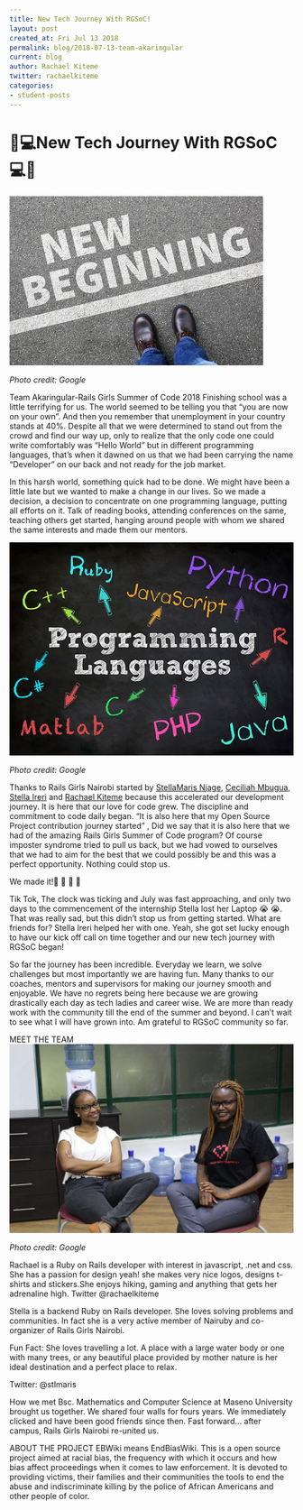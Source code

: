```yaml
---
title: New Tech Journey With RGSoC!
layout: post
created_at: Fri Jul 13 2018
permalink: blog/2018-07-13-team-akaringular
current: blog
author: Rachael Kiteme
twitter: rachaelkiteme
categories:
- student-posts
---
```



# :confetti_ball::computer:New Tech Journey With RGSoC :computer::confetti_ball:
![New Dawn!](/img/blog/2018/akaringular_begin.jpeg)
<div class="image-credits"><em>Photo credit: Google</em></div>

Team Akaringular-Rails Girls Summer of Code 2018
Finishing school was a little terrifying for us. The world seemed to be  telling you that “you are now on your own”. And then you remember that unemployment in your country stands at 40%. Despite all that we were determined to stand out from the crowd and find our way up, only to realize that the only code one could write comfortably was “Hello World” but in different programming languages, that’s when it dawned on us that we  had been carrying the name “Developer” on our back and not ready for the job market.

In this harsh world,  something quick had to be done. We might have been a little late but we wanted to make a change in our lives. So we made a decision, a decision to concentrate on one programming language, putting all efforts on it. Talk of reading books, attending conferences on the same, teaching others get started, hanging around people with whom we shared the same interests and made them our mentors.


![Sad Truth!](/img/blog/2018/akaringular_languages.jpeg)
<div class="image-credits"><em>Photo credit: Google</em></div>



Thanks to Rails Girls Nairobi started by [StellaMaris Njage](https://github.com/StlMaris123),
[Ceciliah Mbugua](https://github.com/cesswairimu), [Stella Ireri](https://github.com/stlireri) and [Rachael Kiteme](https://github.com/rachaelkiteme) because this accelerated our development journey. It is here that our love for code grew. The discipline and commitment to code daily began. “It is also here that  my Open Source Project contribution journey started” , Did we say that it is also here that we had of the amazing Rails Girls Summer of Code program? Of course imposter syndrome tried to pull us back, but we had vowed to ourselves that we had to aim for the best that we could possibly be and this was a perfect opportunity. Nothing could stop us.


We made it!:tada: :tada: :tada: :tada:

Tik Tok, The clock was ticking and July was fast approaching, and only two days to the commencement of the internship  Stella lost her Laptop :sob: :sob:. That was really sad, but this didn’t stop us from getting started. What are friends for? Stella Ireri helped her with one. Yeah, she got set lucky enough to have our kick off call on time together and our new tech journey with RGSoC began!

So far the journey has been incredible. Everyday we learn, we solve challenges but most importantly we are having fun. Many thanks to our coaches, mentors and supervisors for making our journey smooth and enjoyable. We have no regrets being here because we are growing drastically each day as  tech ladies and career wise.  We are more than ready  work with the community till the end of the summer and beyond. I can’t wait to see what I will have grown into. Am grateful to RGSoC community so far.




MEET THE TEAM
![New Dawn!](/img/blog/2018/team-akaringular.jpeg)
<div class="image-credits"><em>Photo credit: Google</em></div>

Rachael  is a Ruby on Rails developer with interest in javascript, .net and css. She has a passion for design yeah! she makes very nice logos, designs t-shirts and stickers.She enjoys hiking, gaming and anything that gets her adrenaline high. Twitter @rachaelkiteme

Stella is a backend Ruby on Rails developer. She loves solving problems and communities. In fact she is a very active member of Nairuby and co-organizer of Rails Girls Nairobi.

Fun Fact: She loves travelling a lot. A place with a large water body or one with many trees, or any  beautiful place provided by mother nature is her ideal destination and a perfect place to relax.

Twitter: @stlmaris



How we met
Bsc. Mathematics and Computer Science at Maseno University brought us together. We shared four walls for fours years. We immediately clicked and have been good friends since then. Fast forward… after campus, Rails Girls Nairobi re-united us.

ABOUT THE PROJECT
EBWiki means EndBiasWiki. This is a open source project aimed at racial bias, the frequency with which it occurs and how bias affect proceedings when it comes to law enforcement. It is devoted to providing victims, their families and their communities the tools to end the abuse and indiscriminate killing by the police of African Americans and other people of color.

